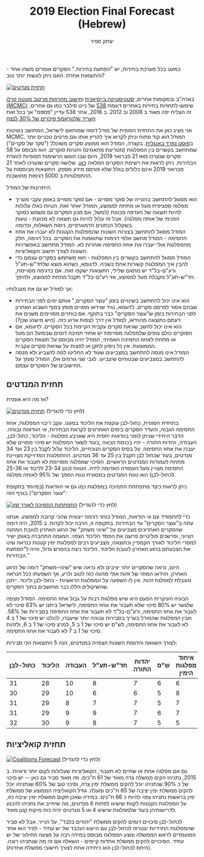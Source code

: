 ﻿---
title: 2019 Election Final Forecast (Hebrew)
author: יצחק ספיר
layout: rtl-post
---
כמעט בכל מערכת בחירות, יש "הפתעת בחירות." הסקרים אומרים משהו אחד - והתוצאות אחרת. האם ניתן לעשות יותר טוב?

[![תחזית מנדטים](/images/2019-04-07-2019-Election-Final-Forecast/2019-04-07-2019-Election-Final-Forecast-mandates-hebrew.png)](/images/2019-04-07-2019-Election-Final-Forecast/2019-04-07-2019-Election-Final-Forecast-mandates-hebrew.png)
<!--more-->

בארה"ב ובמקומות אחרים, [סטטיסטיקה בייסיאנית](https://he.wikipedia.org/wiki/%D7%A1%D7%98%D7%98%D7%99%D7%A1%D7%98%D7%99%D7%A7%D7%94_%D7%91%D7%99%D7%99%D7%A1%D7%99%D7%90%D7%A0%D7%99%D7%AA) ו[חישוב מחרוזות מרקוב מונטה קרלו (MCMC)](https://he.wikipedia.org/wiki/%D7%A9%D7%99%D7%98%D7%AA_%D7%9E%D7%95%D7%A0%D7%98%D7%94_%D7%A7%D7%A8%D7%9C%D7%95) שימשו לתחזיות בחירות באתרים דוגמת [538](https://fivethirtyeight.com/) של נייט סילבר כמו גם אחרים. זה הצליח יפה מאוד ב 2008 וב 2012. ב 2016, אתר 538 עדיין "פספס" אך בכל זאת [העריך שלטראמפ סיכויים של 30% לנצח](https://projects.fivethirtyeight.com/2016-election-forecast/)

אני מציג כאן את התחזית הסופית של מודל דומה שמותאם לישראל, המחושב בשיטות MCMC. המודל הוא קוד פתוח וניתן לקרוא איך להריץ אותו וגם פרטים טכניים יותר ב[פוסט נפרד באנגלית](/2019/04/07/Forecasting-the-Israeli-Elections-using-pymc3.html). בקצרה, המודל הוא ממוצע סקרים משוכלל ("סקר של סקרים") שמתחשב בקשרים בין המפלגות (מטריצת מתאמים) והטיות סוקרים. הוא מבוסס על 58 סקרים שנערכו מאז 21 פברואר 2019, היום שבו הוגשו הרשימות הסופיות לוועדת הבחירות. ניתן לראות את רשימת הסקרים המלאה [כאן](https://bit.ly/polls2019). שלושה סקרים שנערכו לאחר 21 פברואר 2019 אינם כלולים בגלל שלא פורסם מידע מספק. התוצאות מבוססות על ההתפלגויות ב 5000 דגימות מחושבות.

היתרונות של המודל:

* הוא מסוגל להתחשב בהטייה של סוקר מסויים - אם סוקר מסויים באופן עקבי מעריך מפלגה ספציפית מעל או מתחת לממוצע, המודל יאתר זאת. הטיות כאלו עלולות להיות תוצאה של העדפה מכוונת (למשל, אם מכון הסקרים גם משמש כסוקר הפנימי של אותה מפלגה). אבל זה עלול להיות גם תוצאה לא מכוונת - טעות בשקלול הנתונים הדמוגרפיים, ניסוח השאלות, וכדומה.
* המודל מסוגל להתחשב בצורות השונות שהמפלגות הקטנות לא יעברו את אחוז החסימה - המודל מחשב אלפי דגימות שתואמות את הסקרים. בכל דגימה, חלק מהמפלגות אולי יעברו את אחוז החסימה ואחרות לא. המודל מתחשב באפשרויות השונות לצורך חישוב הקואליציות.
* המודל מסוגל להתחשב בקשרים בין המפלגות - הוא משתמש בסקרים עצמם כדי להבין איך המפלגות קשורות אחת בשניה. לדגומא, כשהוא מוצא שלחד"ש-תע"ל ורע"ם-בל"ד יש מתאם שלילי, התוצאות ישקפו זאת. אם בדגימה מסויימת, חד"ש-תע"ל מקבלת מעל לממוצע, אזי רע"ם-בל"ד תקבל מתחת לממוצע, ולהיפך.

אך למודל יש גם את מגבלותיו:
* הוא אינו יכול להתחשב בשינויים בזמן "עוצר הסקרים," אותם ימים לפני הבחירות שבהם אסור לפרסם סקרים. לדוגמא, נגיד שוידאו מסויים מופץ בסוף השבוע האחרון לפני הבחירות בזמן ש"עוצר הסקרים" כבר בתוקף. אם בוחרים מסויימים משנים את דעתם כתוצאה מהוידאו, למודל אין דרך לצפות ארוע כזה. (היש מישהו שכן?)
* הוא אינו יכול לחשב שגיאת סקרים עקבית הקיימת בכל הסקרים. לדגומא, אם הסוקרים כולם צופים שלמפלגה מסויימת יש אחוזי תמיכה דומים שבפועל הם מעל או מתחת לאחוז התמיכה האמיתי, המודל יהיה מבוסס על תוצאת הסקרים הממוצעת. אין כל ניסיון לתקן או לפצות על שגיאת סקרים עקבית.
* המודל אינו מנסה להתחשב במצביעים שעוד לא החליטו למה להצביע ולא מנסה להתחשב במצביעים שבטוחים שיצביעו. לגבי שני גורמים אלו, המודל סומך על החישובים של הסוקרים עצמם.

## תחזית המנדטים

אז מה היא אומרת?

[![תחזית מנדטים](/images/2019-04-07-2019-Election-Final-Forecast/2019-04-07-2019-Election-Final-Forecast-mandates-hebrew.png)](/images/2019-04-07-2019-Election-Final-Forecast/2019-04-07-2019-Election-Final-Forecast-mandates-hebrew.png)
(לחץ כדי להגדיל)

בתחזית הסופית, כחול-לבן עוקפת את הליכוד במעט. עקב ריבוי המפלגות, אחוז החסימה הגבוה, והעדר הסקרים בימים האחרונים לקראת הבחירות, אי הוודאות גבוהה. הדבר היחידי שניתן לומר בוודאות יחסית היא שארבע מפלגות - הליכוד, כחול-לבן, העבודה, ויהדות התורה - יהיו בכנסת הבאה ,בעוד לשאר המפלגות יש סיכוי מסויים שלא יעברו את אחוז החסימה. על בסיס הסקרים הנוכחיים, הליכוד עלול לקבל בין 23 ועד 34 מנדטים, בעוד שכחול לבן תקבל בין 25 עד 36 מנדטים. ההתפלגות המדוייקת מצויינת מתחת לעמודות   המנדטים הראשיים. הסיכוי שמפלגה מסויימת לא תעבור את אחוז החסימה מצויין מעל העמודה האדומה לידה. הטווח (כגון 23-34 לליכוד או 25-36 לכחול-לבן) הוא טווח המנדטים במסגרת טווח הסמך של 95% לאותה מפלגה.

ניתן לראות כיצד מתפתחת התמיכה במפלגות כמו גם אי הוודאות (במיוחד בתקופת "עוצר הסקרים")  בגרף הזה:

[![התפתחות התמיכה לאורך זמן](/images/2019-04-07-2019-Election-Final-Forecast/2019-04-07-2019-Election-Final-Forecast-parties-hebrew.png)](/images/2019-04-07-2019-Election-Final-Forecast/2019-04-07-2019-Election-Final-Forecast-parties-hebrew.png)
(לחץ כדי להגדיל)

כדי להתמודד עם אי הודאות, המודל בוחר דגימה ייצוגית שהכי קרובה לממוצע. אנחנו עתה ב"עוצר הסקרים" עד הבחירות. בתקופה זו, הרבה יכול לקרות. ב 2015, היה דומה שהסקרים האחרונים מצביעים על "שינוי משחק" של הרגע האחרון לטובת המחנה הציוני, ופרשנים פוליטיים פרשנו את הפסד הליכוד הצפוי. המגמה התחברה באופן ישיר למסרי הליכוד לאורך הקמפיין וכתוצאה, מצביעים רבים למפלגות ימין קטנות כנראה שינו את הצבעתם ברגע האחרון לטובת הליכוד. הליכוד ניצח בהפרש גדול, והיה ל"הפתעת הבחירות."

היום, נראה שהסקרים יותר יציבים ולא נראה שיש "שינוי-משחק" דומה של הרגע האחרון. הוידאו המוזר של זהות אולי מהווה כזה לטוב ולרע, אך השפעתו ככל הנראה מוגבלת למפלגת זהות. אין לו השפעה על המפלגות הראשיות - כחול-לבן וליכוד. ייתכן שהשיקולים הללו כבר מחושבים בתוך הסקרים.

הבעיה העיקרית הפעם היא שיש מפלגות רבות על גבול אחוז החסימה.  המודל מצפה שלגשר יש 80% סיכוי שלא תעבור את אחוז החסימה, לישראל ביתנו יש 63% סיכוי לא לעבור את אחוז החסימה, ורע"ם-בל"ד לא תעבור את אחוז החסימה בסבירות של 58%. מבין המפלגות שהמודל בעריך בסבירות גבוהה יותר שיעברו, לכולנו יש סיכוי של 1 ב 4 לא לעבור את אחוז החסימה, לש"ס יש סיכוי של 1 ב 5, למרצ סיכוי של 1 ב 6, ולזהות סיכוי של 1 ב 7 לא לעבור את אחוז החסימה.

לצורך השוואה והדגמת השונות הצפויה במנדטים, הנה 5 התוצאות הכי סבירות:

כחול-לבן|הליכוד|העבודה|חד"ש-תע"ל|יהדות התורה|ש"ס|איחוד מפלגות הימין|הימין החדש|זהות|כולנו|רע"ם-בל"ד|מרצ|מגן|גשר|ישראל ביתנו
------------|-----|-----|-----------|---|----|-----------|---------|-----|------|----------|------|-----|------|---------------
31|28|10|8|7|6|6|6|5|5|4|4|0|0|0
30|29|10|6|6|5|8|6|5|6|4|5|0|0|0
31|29|8|7|7|5|7|7|4|5|4|6|0|0|0
31|29|9|9|7|6|7|6|7|4|0|5|0|0|0
32|30|9|8|7|5|5|6|5|4|4|5|0|0|0

## תחזית קואליציות

[![Coalitions Forecast](/images/2019-04-07-2019-Election-Final-Forecast/2019-04-07-2019-Election-Final-Forecast-coalitions-hebrew.png)](/images/2019-04-07-2019-Election-Final-Forecast/2019-04-07-2019-Election-Final-Forecast-coalitions-hebrew.png)
(לחץ כדי להגדיל)

גם אם מפלגה אחת או שתיים לא תעבור, הקואליציות שעלולות לקום יותר ודאיות. ב 2015, נתניהו הקים ממשלה צרה מאוד של 61 ח"כים. וזה מאוד סביר גם כאן -- יש סיכוי של כ 90% שנתניהו יוכל להקים ממשלת ימין צרה, וסיכוי טוב של 60% שנתניהו יוכל להקים ממשלת ימין יציבה של 65 ח"כים ומעלה. גודל הקואליציה הממוצע של ממשלת ימין בראשות נתניהו צפוי להיות כ 66 ח"כים. במידה שאכן תקום ממשלת ימין יציבה כזו, על המפלגות הקטנות לקוות שישיגו לפחות 6 מנדטים, מה שיחייב את נתניהו להכנע לדרישותיהן בעוד שלמפלגות שישיגו 4 או 5 מנדטים יהיה כוח מיקוח קטן מאוד.

לכחול-לבן סיכויים דומים להקים ממשלת "יהודים בלבד", על הנייר. אבל לא סביר שהמפלגות החרדיות יצטרפו לכחול-לבן עם הייצוג הנכבד של יש עתיד - לפיד הוא אחד המועמדים לראש הממשלה ומצע המפלגה מבוסס במידה רבה על מצעה החילוני של יש עתיד. הסיכויים להקים ממשלת אחדות קיימים - השאלה אם זה מה שנתניהו רוצה. (היחס לכחול-לבן הוא כיחידה אחת לצורך חישובי ממשלת אחדות).
